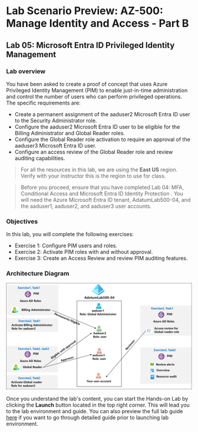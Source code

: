 # Lab Scenario Preview: AZ-500: Manage Identity and Access - Part B

## Lab 05: Microsoft Entra ID Privileged Identity Management

### Lab overview

You have been asked to create a proof of concept that uses Azure Privileged Identity Management (PIM) to enable just-in-time administration and control the number of users who can perform privileged operations. The specific requirements are:
- Create a permanent assignment of the aaduser2 Microsoft Entra ID user to the Security Administrator role. 
- Configure the aaduser2 Microsoft Entra ID user to be eligible for the Billing Administrator and Global Reader roles.
- Configure the Global Reader role activation to require an approval of the aaduser3 Microsoft Entra ID user.
- Configure an access review of the Global Reader role and review auditing capabilities.

> For all the resources in this lab, we are using the **East US** region. Verify with your instructor this is the region to use for class. 

> Before you proceed, ensure that you have completed Lab 04: MFA, Conditional Access and Microsoft Entra ID Identity Protection . You will need the Azure Microsoft Entra ID tenant, AdatumLab500-04, and the aaduser1, aaduser2, and aaduser3 user accounts.

### Objectives
In this lab, you will complete the following exercises:
- Exercise 1: Configure PIM users and roles.
- Exercise 2: Activate PIM roles with and without approval.
- Exercise 3: Create an Access Review and review PIM auditing features.

### Architecture Diagram

![](media/AZ-500-LSP-Mod-1b-2.png)

Once you understand the lab's content, you can start the Hands-on Lab by clicking the **Launch** button located in the top right corner. This will lead you to the lab environment and guide. You can also preview the full lab guide [here](https://experience.cloudlabs.ai/#/labguidepreview/f0f88d68-f3fa-48ae-9ba5-12078e6b3a71) if you want to go through detailed guide prior to launching lab environment.
